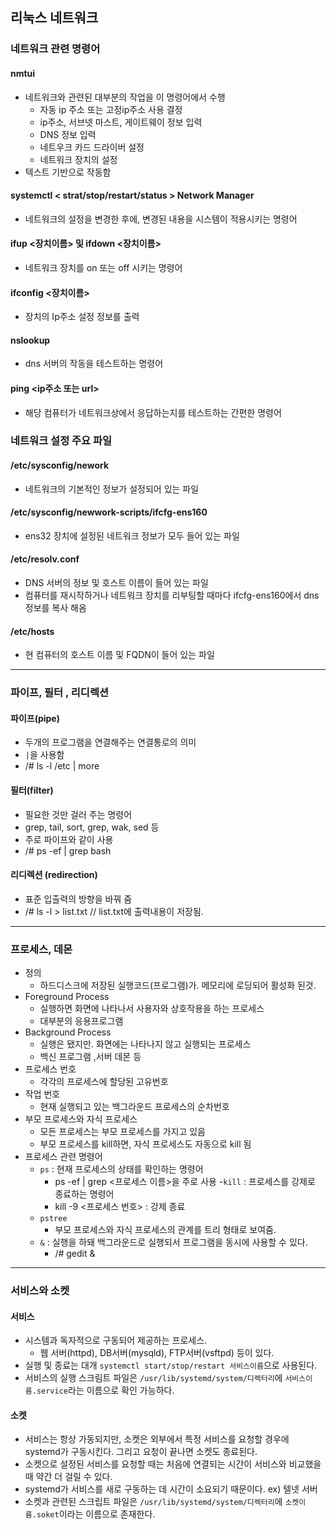 ## 리눅스 네트워크

### 네트워크 관련 명령어
#### nmtui
- 네트워크와 관련된 대부분의 작업을 이 명령어에서 수행
  - 자동 ip 주소 또는 고정ip주소 사용 결정
  - ip주소, 서브넷 마스트, 게이트웨이 정보 입력
  - DNS 정보 입력
  - 네트우크 카드 드라이버 설정
  - 네트워크 장치의 설정
- 텍스트 기반으로 작동함

#### systemctl < strat/stop/restart/status > Network Manager
- 네트워크의 설정을 변경한 후에, 변경된 내용을 시스템이 적용시키는 명령어

#### ifup <장치이름> 및 ifdown <장치이름>
- 네트워크 장치를 on 또는 off 시키는 명령어
#### ifconfig <장치이름>
- 장치의 Ip주소 설정 정보를 출력

#### nslookup
- dns 서버의 작동을 테스트하는 명령어
#### ping <ip주소 또는 url>
- 해당 컴퓨터가 네트워크상에서 응답하는지를 테스트하는 간편한 명령어

### 네트워크 설정 주요 파일
#### /etc/sysconfig/nework
- 네트워크의 기본적인 정보가 설정되어 있는 파일
#### /etc/sysconfig/newwork-scripts/ifcfg-ens160
- ens32 장치에 설정된 네트워크 정보가 모두 들어 있는 파일
#### /etc/resolv.conf
- DNS 서버의 정보 및 호스트 이름이 들어 있는 파일
- 컴퓨터를 재시작하거나 네트워크 장치를 리부팅할 때마다 ifcfg-ens160에서 dns정보를 복사 해옴
#### /etc/hosts
- 현 컴퓨터의 호스트 이름 및 FQDN이 들어 있는 파일

------------------
### 파이프, 필터 , 리디렉션
#### 파이프(pipe)
- 두개의 프로그램을 연결해주는 연결통로의 의미
- `|`을 사용함
- /# ls -l /etc | more
#### 필터(filter)
- 필요한 것만 걸러 주는 명령어
- grep, tail, sort, grep, wak, sed 등
- 주로 파이프와 같이 사용
- /# ps -ef | grep bash
#### 리디렉션 (redirection)
- 표준 입출력의 방향을 바꿔 줌
- /# ls -l > list.txt // list.txt에 출력내용이 저장됨.

--------------
### 프로세스, 데몬
- 정의
  - 하드디스크에 저장된 실행코드(프로그램)가. 메모리에 로딩되어 활성화 된것.
- Foreground Process
  - 실행하면 화면에 나타나서 사용자와 상호작용을 하는 프로세스
  - 대부분의 응용프로그램
- Background Process
  - 실행은 됐지만. 화면에는 나타나지 않고 실행되는 프로세스
  - 백신 프로그램 ,서버 데몬 등
- 프로세스 번호
  - 각각의 프로세스에 할당된 고유번호
- 작업 번호
  - 현재 실행되고 있는 백그라운드 프로세스의 순차번호
- 부모 프로세스와 자식 프로세스
  - 모든 프로세스는 부모 프로세스를 가지고 있음
  - 부모 프로세스를 kill하면, 자식 프로세스도 자동으로 kill 됨
- 프로세스 관련 명령어
  - `ps` : 현재 프로세스의 상태를 확인하는 명령어
    - ps -ef | grep <프로세스 이름>을 주로 사용
  -`kill` : 프로세스를 강제로 종료하는 명령어
    - kill -9 <프로세스 번호> : 강제 종료
  - `pstree`
    - 부모 프로세스와 자식 프로세스의 관계를 트리 형태로 보여줌.
  - `&` : 실행을 하돼 백그라운드로 실행되서 프로그램을 동시에 사용할 수 있다.
    - /# gedit &
  
-------------
### 서비스와 소켓
#### 서비스
- 시스템과 독자적으로 구동되어 제공하는 프로세스.
  - 웹 서버(httpd), DB서버(mysqld), FTP서버(vsftpd) 등이 있다.
- 실행 및 종료는 대개 `systemctl start/stop/restart 서비스이름`으로 사용된다.
- 서비스의 실행 스크림트 파일은 `/usr/lib/systemd/system/디렉터리`에 `서비스이름.service`라는 이름으로 확인 가능하다.
#### 소켓
- 서비스는 항상 가동되지만, 소켓은 외부에서 특정 서비스를 요청할 경우에 systemd가 구동시킨다. 그리고 요청이 끝나면 소켓도 종료된다.
- 소켓으로 설정된 서비스를 요청할 때는 처음에 연결되는 시간이 서비스와 비교했을 때 약간 더 걸릴 수 있다.
- systemd가 서비스를 새로 구동하는 데 시간이 소요되기 때문이다. ex) 텔넷 서버
- 소켓과 관련된 스크립트 파일은 `/usr/lib/systemd/system/디렉터리`에 `소켓이름.soket`이라는 이름으로 존재한다.